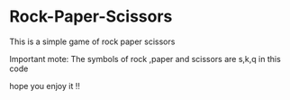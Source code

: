 # Rock-Paper-Scissors
This is a simple game of rock paper scissors

Important mote: The symbols of rock ,paper and scissors are s,k,q in this code

hope you enjoy it !!
